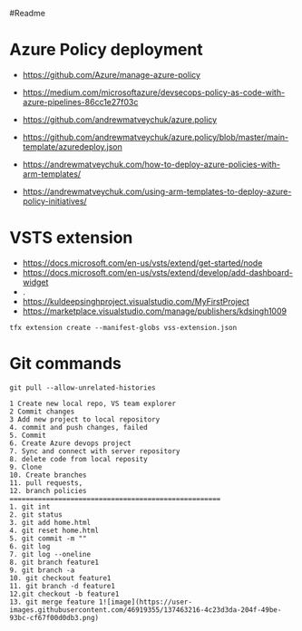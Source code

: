 #Readme

# Azure Policy deployment
- https://github.com/Azure/manage-azure-policy
- https://medium.com/microsoftazure/devsecops-policy-as-code-with-azure-pipelines-86cc1e27f03c

- https://github.com/andrewmatveychuk/azure.policy
- https://github.com/andrewmatveychuk/azure.policy/blob/master/main-template/azuredeploy.json
- https://andrewmatveychuk.com/how-to-deploy-azure-policies-with-arm-templates/
- https://andrewmatveychuk.com/using-arm-templates-to-deploy-azure-policy-initiatives/


# VSTS extension
- https://docs.microsoft.com/en-us/vsts/extend/get-started/node
- https://docs.microsoft.com/en-us/vsts/extend/develop/add-dashboard-widget
- .
- https://kuldeepsinghproject.visualstudio.com/MyFirstProject
- https://marketplace.visualstudio.com/manage/publishers/kdsingh1009

```
tfx extension create --manifest-globs vss-extension.json
```

# Git commands
```
git pull --allow-unrelated-histories

1 Create new local repo, VS team explorer
2 Commit changes
3 Add new project to local repository
4. commit and push changes, failed
5. Commit
6. Create Azure devops project
7. Sync and connect with server repository
8. delete code from local reposity
9. Clone
10. Create branches
11. pull requests, 
12. branch policies
====================================================
1. git int
2. git status
3. git add home.html
4. git reset home.html
5. git commit -m ""
6. git log
7. git log --oneline
8. git branch feature1
9. git branch -a
10. git checkout feature1
11. git branch -d feature1
12.git checkout -b feature1
13. git merge feature 1![image](https://user-images.githubusercontent.com/46919355/137463216-4c23d3da-204f-49be-93bc-cf67f00d0db3.png)

```
